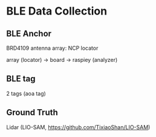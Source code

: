 # BLE Data Collection

## BLE Anchor

BRD4109 antenna array: NCP locator

array (locator) -> board -> raspiey (analyzer)

## BLE tag

2 tags (aoa tag)

## Ground Truth

Lidar (LIO-SAM, https://github.com/TixiaoShan/LIO-SAM)



